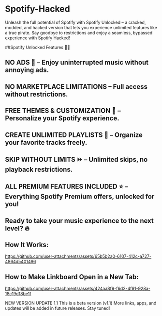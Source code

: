 # Spotify-Hacked
Unleash the full potential of Spotify with Spotify Unlocked – a cracked, modded, and hacked version that lets you experience unlimited features like a true pirate. Say goodbye to restrictions and enjoy a seamless, bypassed experience with Spotify Hacked!

##Spotify Unlocked Features 🎵🚀
## NO ADS 🚫 – Enjoy uninterrupted music without annoying ads.
## NO MARKETPLACE LIMITATIONS – Full access without restrictions.
## FREE THEMES & CUSTOMIZATION 🎨 – Personalize your Spotify experience.
## CREATE UNLIMITED PLAYLISTS 📂 – Organize your favorite tracks freely.
## SKIP WITHOUT LIMITS ⏩ – Unlimited skips, no playback restrictions.
## ALL PREMIUM FEATURES INCLUDED ⭐ – Everything Spotify Premium offers, unlocked for you!
## Ready to take your music experience to the next level? 🔥

## How It Works:

https://github.com/user-attachments/assets/65b5b2a0-6107-412c-a727-4864d5401496

## How to Make Linkboard Open in a New Tab:

https://github.com/user-attachments/assets/424aa8f9-f6d2-4f91-928a-18c19d18be1f

NEW VERSION UPDATE 1.1
This is a beta version (v1.1) More links, apps, and updates will be added in future releases. Stay tuned!
